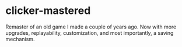 # clicker-mastered
Remaster of an old game I made a couple of years ago. Now with more upgrades, replayability, customization, and most importantly, a saving mechanism.
